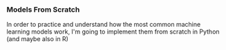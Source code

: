 ### Models From Scratch
In order to practice and understand how the most common machine learning models work, I'm going to implement them from scratch in Python (and maybe also in R)
